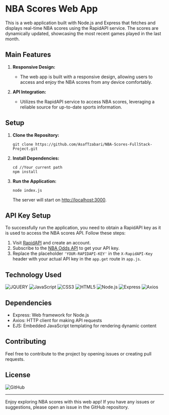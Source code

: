 
# NBA Scores Web App
This is a web application built with Node.js and Express that fetches and displays real-time NBA scores using the RapidAPI service. The scores are dynamically updated, showcasing the most recent games played in the last month.

## Main Features

1. **Responsive Design:**
   - The web app is built with a responsive design, allowing users to access and enjoy the NBA scores from any device comfortably.

2. **API Integration:**
   - Utilizes the RapidAPI service to access NBA scores, leveraging a reliable source for up-to-date sports information.

## Setup

1. **Clone the Repository:**
   ```
   git clone https://github.com/AsafTzabari/NBA-Scores-FullStack-Project.git
   ```

2. **Install Dependencies:**
   ```
   cd //Your current path 
   npm install
   ```

3. **Run the Application:**
   ```
   node index.js
   ```

   The server will start on [http://localhost:3000](http://localhost:3000).

## API Key Setup

To successfully run the application, you need to obtain a RapidAPI key as it is used to access the NBA scores API. Follow these steps:

1. Visit [RapidAPI](https://rapidapi.com/) and create an account.
2. Subscribe to the [NBA Odds API](https://rapidapi.com/theoddsapi/api/live-sports-odds) to get your API key.
3. Replace the placeholder `'YOUR-RAPIDAPI-KEY'` in the `X-RapidAPI-Key` header with your actual API key in the `app.get` route in `app.js`.

## Technology Used
<div>
  <img src='https://img.shields.io/badge/jQuery-0769AD?style=for-the-badge&logo=jquery&logoColor=white' alt='JQUERY'/>
  <img src='https://img.shields.io/badge/JavaScript-323330?style=for-the-badge&logo=javascript&logoColor=F7DF1E' alt='JavaScript'/>
  <img src='https://img.shields.io/badge/CSS3-1572B6?style=for-the-badge&logo=css3&logoColor=white' alt='CSS3'/>
  <img src='https://img.shields.io/badge/HTML5-E34F26?style=for-the-badge&logo=html5&logoColor=white' alt='HTML5'/>
  <img src='https://img.shields.io/badge/Node.js-43853D?style=for-the-badge&logo=node.js&logoColor=white' alt='Node.js'/>
  <img src='https://img.shields.io/badge/Express-000000?style=for-the-badge&logo=express&logoColor=white' alt='Express'/>
  <img src='https://img.shields.io/badge/Axios-35495E?style=for-the-badge&logo=axios&logoColor=white' alt='Axios'/>
</div>



## Dependencies
- Express: Web framework for Node.js
- Axios: HTTP client for making API requests
- EJS: Embedded JavaScript templating for rendering dynamic content




## Contributing

Feel free to contribute to the project by opening issues or creating pull requests. 

## License

![GitHub](https://img.shields.io/github/license/ItsAlexanderPopov/Simon-game)


---

Enjoy exploring NBA scores with this web app! If you have any issues or suggestions, please open an issue in the GitHub repository.















